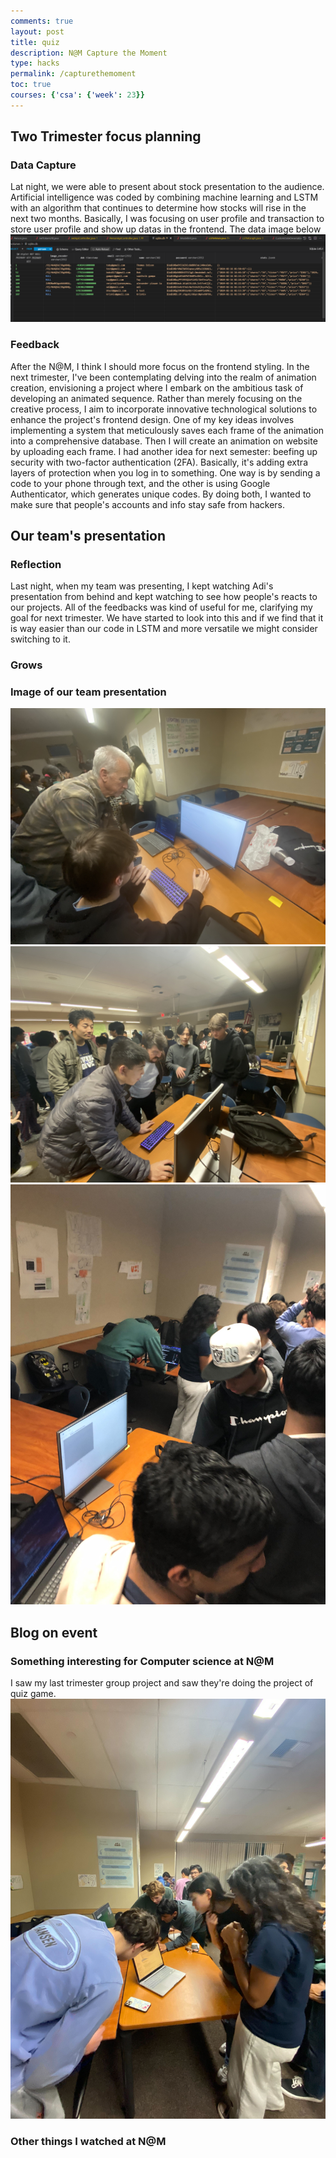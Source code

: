 ```yaml
---
comments: true
layout: post
title: quiz
description: N@M Capture the Moment
type: hacks
permalink: /capturethemoment
toc: true
courses: {'csa': {'week': 23}}
---
```


## Two Trimester focus planning
### Data Capture
Lat night, we were able to present about stock presentation to the audience. Artificial intelligence was coded by combining machine learning and LSTM with an algorithm that continues to determine how stocks will rise in the next two months. Basically, I was focusing on user profile and transaction to store user profile and show up datas in the frontend. 
The data image below
![img](../images/data.png)
### Feedback
After the N@M, I think I should more focus on the frontend styling. In the next trimester, I've been contemplating delving into the realm of animation creation, envisioning a project where I embark on the ambitious task of developing an animated sequence. Rather than merely focusing on the creative process, I aim to incorporate innovative technological solutions to enhance the project's frontend design. One of my key ideas involves implementing a system that meticulously saves each frame of the animation into a comprehensive database. Then I will create an animation on website by uploading each frame.  I had another idea for next semester: beefing up security with two-factor authentication (2FA). Basically, it's adding extra layers of protection when you log in to something. One way is by sending a code to your phone through text, and the other is using Google Authenticator, which generates unique codes. By doing both, I wanted to make sure that people's accounts and info stay safe from hackers.

## Our team's presentation
### Reflection

Last night, when my team was presenting, I kept watching Adi's presentation from behind and kept watching to see how people's reacts to our projects. All of the feedbacks was kind of useful for me, clarifying my goal for next trimester. We have started to look into this and if we find that it is way easier than our code in LSTM and more versatile we might consider switching to it. 

### Grows

### Image of our team presentation
![img](../images/img1.jpg)
![img](../images/img2.jpg)
![img](../images/img3.jpg)
## Blog on event
### Something interesting for Computer science at N@M
I saw my last trimester group project and saw they're doing the project of quiz game.
![img](../images/img4.jpg)
### Other things I watched at N@M
